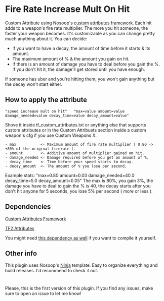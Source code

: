 # Fire Rate Increase Mult On Hit

Custom Attribute using Nosoop's [custom attributes framework](https://github.com/nosoop/SM-TFCustAttr). 
Each hit adds to a weapon's fire rate multiplier.
The more you hit someone, the faster your weapon becomes. It's customizable as you can change pretty much anything about it.
You can decide:
- If you want to have a decay, the amount of time before it starts & its amount. 
- The maximum amount of % & the amount you gain on hit.
- If there is an amount of damage you have to deal before you gain the %. If you don't hit it, the damage'll get stored until you have enough.

If someone has uber and you're hitting them, you won't gain anything but the decay won't start either.

## How to apply the attribute

`"speed increase mult on hit" 	"max=value amount=value damage_needed=value decay_time=value decay_amount=value"`

Shove it inside tf_custom_attributes.txt or anything else that supports custom attributes or in the Custom Attribuets section inside a custom weapon's cfg if you use Custom Weapons X.

```
- max           <- Maximum amount of fire rate multiplier ( 0.80 -> +80% of the original firerate ).
- amount        <- Additive amount of multiplier gained on hit.
- damage_needed <- Damage required before you get an amount of %.
- decay_time    <- Time before your speed starts to decay.
- decay_amount  <- The amount of % you lose per second.
```

Example stats: "max=0.80 amount=0.03 damage_needed=40.0 decay_time=5.0 decay_amount=0.05"
The max is 80%, you gain 3%, the damage you have to deal to gain the % is 40, the decay starts after you don't hit anyone for 5 seconds, you lose 5% per second ( more or less ).

## Dependencies

[Custom Attributes Framework](https://github.com/nosoop/SM-TFCustAttr)

[TF2 Attributes](https://github.com/nosoop/tf2attributes)

You might need [this dependency as well](https://github.com/nosoop/stocksoup) if you want to compile it yourself.

## Other info

This plugin uses Nosoop's [Ninja](https://github.com/nosoop/NinjaBuild-SMPlugin) template. Easy to organize everything and build releases. I'd recommend to check it out.

#

Please, this is the first version of this plugin. If you find any issues, make sure to open an issue to let me know!
